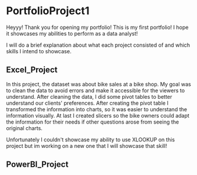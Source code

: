# PortfolioProject1

Heyyy! Thank you for opening my portfolio! This is my first portfolio! I hope it showcases my abilities to perform as a data analyst!

I will do a brief explanation about what each project consisted of and which skills I intend to showcase.

## Excel_Project

In this project, the dataset was about bike sales at a bike shop. My goal was to clean the data to avoid errors and make it accessible for the viewers to understand. 
After cleaning the data, I did some pivot tables to better understand our clients' preferences. After creating the pivot table I transformed the information into charts,
so it was easier to understand the information visually. At last I created slicers so the bike owners could adapt the information for their needs if other questions arose from seeing
the original charts.

Unfortunately I couldn't showcase my ability to use XLOOKUP on this project but im working on a new one that I will showcase that skill!

## PowerBI_Project
